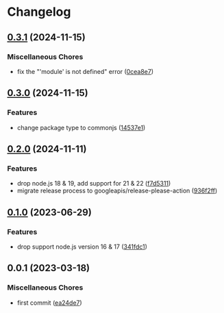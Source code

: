 # Changelog

## [0.3.1](https://github.com/dxopslab/browserslist-config/compare/browserslist-config-v0.3.0...browserslist-config-v0.3.1) (2024-11-15)


### Miscellaneous Chores

* fix the "'module' is not defined" error ([0cea8e7](https://github.com/dxopslab/browserslist-config/commit/0cea8e70da2ceafaa821c4bef7e723b38f62a689))

## [0.3.0](https://github.com/dxopslab/browserslist-config/compare/browserslist-config-v0.2.0...browserslist-config-v0.3.0) (2024-11-15)


### Features

* change package type to commonjs ([14537e1](https://github.com/dxopslab/browserslist-config/commit/14537e15ad7ff3fb83cf5663f5eff41c656120ac))

## [0.2.0](https://github.com/dxopslab/browserslist-config/compare/v0.1.0...v0.2.0) (2024-11-11)


### Features

* drop node.js 18 & 19, add support for 21 & 22 ([f7d5311](https://github.com/dxopslab/browserslist-config/commit/f7d53118004ccab67d582612813fed41130e91e8))
* migrate release process to googleapis/release-please-action ([936f2ff](https://github.com/dxopslab/browserslist-config/commit/936f2ff2c6a6f78b0ae99b4f979ffbfc0ef79973))

## [0.1.0](https://github.com/dxopslab/browserslist-config/compare/browserslist-config-v0.0.1...browserslist-config-v0.1.0) (2023-06-29)


### Features

* drop support node.js version 16 & 17 ([341fdc1](https://github.com/dxopslab/browserslist-config/commit/341fdc13525e595fbbec61ab302b61e26a96d0a5))

## 0.0.1 (2023-03-18)


### Miscellaneous Chores

* first commit ([ea24de7](https://github.com/dxopslab/browserslist-config/commit/ea24de754bcca6a4d9b0cbd5a7d5398ae94a2d4f))
